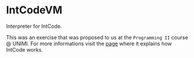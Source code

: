 # IntCodeVM
Interpreter for IntCode.

This was an exercise that was proposed to us at the `Programming II` course @ UNIMI. For more informations visit the
[page](https://github.com/prog2-unimi/esercitazioni/blob/ccaa7064be2293d2bbedb6be0c394e85c99d2e3e/testi/e08/02-intcode/Testo.md)
where it explains how IntCode works.
